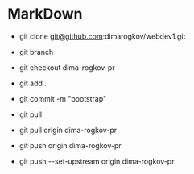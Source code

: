 # MarkDown

* git clone git@github.com:dimarogkov/webdev1.git

* git branch

* git checkout dima-rogkov-pr

* git add .

* git commit -m "bootstrap"

* git pull

* git pull origin dima-rogkov-pr

* git push origin dima-rogkov-pr

* git push --set-upstream origin dima-rogkov-pr


